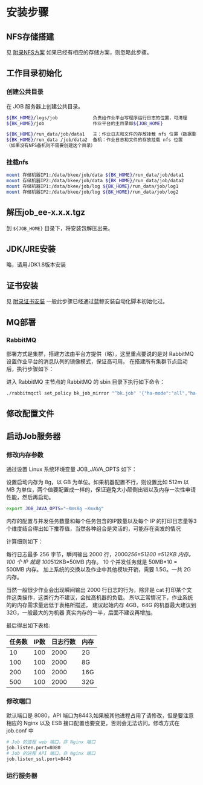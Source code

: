 # 安装步骤

## NFS存储搭建

见 [附录NFS方案](../附录/NFSSolution.md) 如果已经有相应的存储方案，则忽略此步骤。

## 工作目录初始化

### 创建公共目录

在 JOB 服务器上创建公共目录。
```bash
${BK_HOME}/logs/job				负责给作业平台写程序运行日志的位置，可清理
${BK_HOME}/job					作业平台的主目录即${JOB_HOME}

${BK_HOME}/run_data/job/data1	主：作业日志和文件的存放挂载 nfs 位置（数据重要不可丢）
${BK_HOME}/run_data /job/data2	备机：作业日志和文件的存放挂载 nfs 位置
（如果没有NFS备机则不需要创建这个目录）
```

### 挂载nfs

```bash
mount 存储机器IP1:/data/bkee/job/data ${BK_HOME}/run_data/job/data1
mount 存储机器IP2:/data/bkee/job/data ${BK_HOME}/run_data/job/data2
mount 存储机器IP1:/data/bkee/job/log ${BK_HOME}/run_data/job/log1
mount 存储机器IP2:/data/bkee/job/log ${BK_HOME}/run_data/job/log2
```

## 解压job_ee-x.x.x.tgz

到 `${JOB_HOME}` 目录下，将安装包解压出来。

## JDK/JRE安装

略，请用JDK1.8版本安装

## 证书安装

见 [附录证书安装](../附录/CertificatesInstallation.md) 一般此步骤已经通过蓝鲸安装自动化脚本初始化过。

## MQ部署

### RabbitMQ

部署方式是集群，搭建方法由平台方提供（略），这里重点要说的是对 RabbitMQ 设置作业平台的消息队列的镜像模式，保证高可用。 在搭建所有集群节点启动后，执行步骤如下：

进入 RabbitMQ 主节点的 RabbitMQ 的 sbin 目录下执行如下命令：

```bash
./rabbitmqctl set_policy bk_job_mirror "^bk.job" '{"ha-mode":"all","ha-sync-mode":"automatic"}'
```

## 修改配置文件

## 启动Job服务器

### 修改内存参数


通过设置 Linux 系统环境变量 JOB_JAVA_OPTS 如下：

设置启动内存为 8g，以 GB 为单位。如果机器配置不行，则设置比如 512m 以 MB 为单位，两个值要配置成一样的，保证避免大小颠倒出错以及内存一次性申请性能，然后再启动。

```bash
export JOB_JAVA_OPTS="–Xms8g –Xmx8g"
```

内存的配置与并发任务数量和每个任务包含的IP数量以及每个 IP 的打印日志量等3个维度结合得出如下推荐值，当然各种组合是灵活的，可能存在突发的情况

计算细则如下：

每行日志最多 256 字节，瞬间输出 2000 行，2000*256=51200 =512KB 内存。
100 个 IP 就是 100*512KB=50MB 内存。
10 个并发任务就是 50MB*10 = 500MB 内存。 加上系统的交换以及作业中其他模块开销，需要 1.5G。一共 2G 内存。

当然一般很少作业会出现瞬间输出 2000 行日志的行为，除非是 cat 打印某个文件这类操作，这类行为不建议，会拉高机器的负载。 所以正常情况下，作业系统的的内存需求量远低于表格所描述， 建议起始内存 4GB，64G 的机器最大建议到 32G，一般最大的为机器 真实内存的一半，后面不建议再增加。

最后得出如下表格:

| 任务数 | IP数 | 日志行数 | 内存 |
|--|--|--|--|
| 10  | 100 | 2000 | 2G  |
| 100 | 100 | 2000 | 8G  |
| 200 | 100 | 2000 | 16G |
| 500 | 100 | 2000 | 32G |

### 修改端口

默认端口是 8080，API 端口为8443,如果被其他进程占用了请修改，但是要注意相应的 Nginx 以及 ESB 接口配置也要变更，否则会无法访问。修改方式在 job.conf 中
```bash
# Job 的进程 web 端口，非 Nginx 端口
job.listen.port=8080
# Job 的进程 API 端口，非 Nginx 端口
job.listen_ssl.port=8443
```

### 运行服务器
